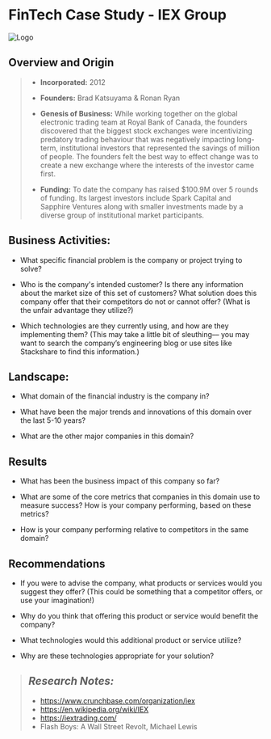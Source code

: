 # FinTech Case Study - IEX Group

![Logo](https://mms.businesswire.com/media/20180912005578/en/677814/2/IEX_Logotype_%28standard%29.jpg)

## Overview and Origin

>* **Incorporated:**  2012
>
>* **Founders:**  Brad Katsuyama & Ronan Ryan
>
>* **Genesis of Business:** While working together on the global electronic trading team at Royal Bank of Canada, the founders discovered that the biggest stock exchanges were incentivizing predatory trading behaviour that was negatively impacting long-term, institutional investors that represented the savings of million of people.  The founders felt the best way to effect change was to create a new exchange where the interests of the investor came first.     
>
>* **Funding:** To date the company has raised $100.9M over 5 rounds of funding.  Its largest investors include Spark Capital and Sapphire Ventures along with smaller investments made by a diverse group of institutional market participants.  


## Business Activities:

* What specific financial problem is the company or project trying to solve?

* Who is the company's intended customer?  Is there any information about the market size of this set of customers?
What solution does this company offer that their competitors do not or cannot offer? (What is the unfair advantage they utilize?)

* Which technologies are they currently using, and how are they implementing them? (This may take a little bit of sleuthing–– you may want to search the company’s engineering blog or use sites like Stackshare to find this information.)


## Landscape:

* What domain of the financial industry is the company in?

* What have been the major trends and innovations of this domain over the last 5-10 years?

* What are the other major companies in this domain?


## Results

* What has been the business impact of this company so far?

* What are some of the core metrics that companies in this domain use to measure success? How is your company performing, based on these metrics?

* How is your company performing relative to competitors in the same domain?


## Recommendations

* If you were to advise the company, what products or services would you suggest they offer? (This could be something that a competitor offers, or use your imagination!)

* Why do you think that offering this product or service would benefit the company?

* What technologies would this additional product or service utilize?

* Why are these technologies appropriate for your solution?


>## *Research Notes:*
>
>* https://www.crunchbase.com/organization/iex
>* https://en.wikipedia.org/wiki/IEX
>* https://iextrading.com/
>* Flash Boys: A Wall Street Revolt, Michael Lewis

